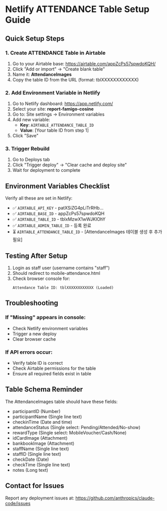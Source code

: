 # Netlify ATTENDANCE Table Setup Guide

## Quick Setup Steps

### 1. Create ATTENDANCE Table in Airtable
1. Go to your Airtable base: https://airtable.com/appZcPs57spwdoKQH/
2. Click "Add or import" → "Create blank table"
3. Name it: **AttendanceImages**
4. Copy the table ID from the URL (format: tblXXXXXXXXXXXX)

### 2. Add Environment Variable in Netlify
1. Go to Netlify dashboard: https://app.netlify.com/
2. Select your site: **report-famigo-cosine**
3. Go to: Site settings → Environment variables
4. Add new variable:
   - **Key**: `AIRTABLE_ATTENDANCE_TABLE_ID`
   - **Value**: [Your table ID from step 1]
5. Click "Save"

### 3. Trigger Rebuild
1. Go to Deploys tab
2. Click "Trigger deploy" → "Clear cache and deploy site"
3. Wait for deployment to complete

## Environment Variables Checklist

Verify all these are set in Netlify:

- ✅ `AIRTABLE_API_KEY` - patXSiZG4pLiTrRHb...
- ✅ `AIRTABLE_BASE_ID` - appZcPs57spwdoKQH
- ✅ `AIRTABLE_TABLE_ID` - tblxMzwX1wWJKIOhY
- ✅ `AIRTABLE_ADMIN_TABLE_ID` - 등록 완료
- ⏳ `AIRTABLE_ATTENDANCE_TABLE_ID` - [AttendanceImages 테이블 생성 후 추가 필요]

## Testing After Setup

1. Login as staff user (username contains "staff")
2. Should redirect to mobile-attendance.html
3. Check browser console for:
   ```
   Attendance Table ID: tblXXXXXXXXXXXX (Loaded)
   ```

## Troubleshooting

### If "Missing" appears in console:
- Check Netlify environment variables
- Trigger a new deploy
- Clear browser cache

### If API errors occur:
- Verify table ID is correct
- Check Airtable permissions for the table
- Ensure all required fields exist in table

## Table Schema Reminder

The AttendanceImages table should have these fields:
- participantID (Number)
- participantName (Single line text)
- checkinTime (Date and time)
- attendanceStatus (Single select: Pending/Attended/No-show)
- rewardType (Single select: MobileVoucher/Cash/None)
- idCardImage (Attachment)
- bankbookImage (Attachment)
- staffName (Single line text)
- staffID (Single line text)
- checkDate (Date)
- checkTime (Single line text)
- notes (Long text)

## Contact for Issues
Report any deployment issues at: https://github.com/anthropics/claude-code/issues